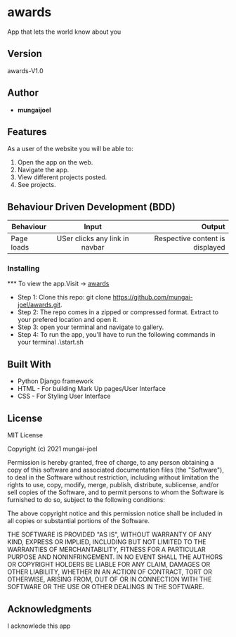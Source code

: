 # awards

App that lets the world know about you

## Version

 awards-V1.0 

## Author

* **mungaijoel**

## Features


As a user of the website you will be able to:

1. Open the app on the web. 
2. Navigate the app.
3. View different projects posted.
4. See projects.


## Behaviour Driven Development (BDD)
|Behaviour 	           |    Input 	                 |       Output          |
|----------------------------------------------|:-----------------------------------:|-----------------------------:|       
|Page loads	                           |   USer clicks any link in navbar                            |       Respective content is displayed  |                        |


### Installing

*** To view the app.Visit -> [awards](https://zeawards.herokuapp.com/accounts/login/?next=/)
* Step 1:
Clone this repo: git clone https://github.com/mungai-joel/awards.git.
* Step 2:
The repo comes in a zipped or compressed format. Extract to your prefered location and open it.
* Step 3:
open your terminal and navigate to gallery.
* Step 4:
To run the app, you'll have to run the following commands in your terminal
.\start.sh
    
    
## Built With

* Python Django framework
* HTML - For building Mark Up pages/User Interface
* CSS - For Styling User Interface


## License

MIT License

Copyright (c) 2021 mungai-joel

Permission is hereby granted, free of charge, to any person obtaining a copy
of this software and associated documentation files (the "Software"), to deal
in the Software without restriction, including without limitation the rights
to use, copy, modify, merge, publish, distribute, sublicense, and/or sell
copies of the Software, and to permit persons to whom the Software is
furnished to do so, subject to the following conditions:

The above copyright notice and this permission notice shall be included in all
copies or substantial portions of the Software.

THE SOFTWARE IS PROVIDED "AS IS", WITHOUT WARRANTY OF ANY KIND, EXPRESS OR
IMPLIED, INCLUDING BUT NOT LIMITED TO THE WARRANTIES OF MERCHANTABILITY,
FITNESS FOR A PARTICULAR PURPOSE AND NONINFRINGEMENT. IN NO EVENT SHALL THE
AUTHORS OR COPYRIGHT HOLDERS BE LIABLE FOR ANY CLAIM, DAMAGES OR OTHER
LIABILITY, WHETHER IN AN ACTION OF CONTRACT, TORT OR OTHERWISE, ARISING FROM,
OUT OF OR IN CONNECTION WITH THE SOFTWARE OR THE USE OR OTHER DEALINGS IN THE
SOFTWARE.


## Acknowledgments

I acknowlede this app
